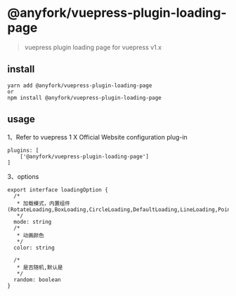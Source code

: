 # @anyfork/vuepress-plugin-loading-page

> vuepress plugin loading page for vuepress v1.x

## install

```
yarn add @anyfork/vuepress-plugin-loading-page
or
npm install @anyfork/vuepress-plugin-loading-page
```

## usage

1、Refer to vuepress 1 X Official Website configuration plug-in

```
plugins: [
    ['@anyfork/vuepress-plugin-loading-page']
]
```

3、options

```
export interface loadingOption {
  /*
   * 加载模式，内置组件(RotateLoading,BoxLoading,CircleLoading,DefaultLoading,LineLoading,PointLoading)
   */
  mode: string
  /*
   * 动画颜色
   */
  color: string

  /*
   * 是否随机,默认是
   */
  random: boolean
}

```
